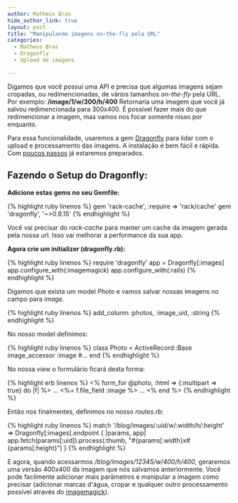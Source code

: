 ```yaml
---
author: Matheus Bras
hide_author_link: true
layout: post
title: "Manipulando imagens on-the-fly pela URL"
categories:
  - Matheus Bras
  - Dragonfly
  - Upload de imagens

---
```


Digamos que você possui uma API e precisa que algumas imagens sejam cropadas, ou redimencionadas, de vários tamanhos *on-the-fly* pela URL. Por exemplo: **/image/1/w/300/h/400** Retornaria uma imagem que você já salvou redimencionada para 300x400. É possível fazer mais do que redimencionar a imagem, mas vamos nos focar somente nisso por enquanto.

<!--more-->

Para essa funcionalidade, usaremos a gem [Dragonfly][1] para lidar com o upload e processamento das imagens. A instalação é bem fácil e rápida. Com [poucos passos][2] já estaremos preparados.

## Fazendo o Setup do Dragonfly:

**Adicione estas gems no seu Gemfile:**

{% highlight ruby linenos %}
  gem 'rack-cache', :require => 'rack/cache'
  gem 'dragonfly', '~>0.9.15'
{% endhighlight %}

Você vai precisar do *rack-cache* para manter um cache da imagem gerada pela nossa url. Isso vai melhorar a performance da sua app.

**Agora crie um initializer (dragonfly.rb):**

{% highlight ruby linenos %}
  require 'dragonfly'
  app = Dragonfly[:images]
  app.configure_with(:imagemagick)
  app.configure_with(:rails)
{% endhighlight %}

Digamos que exista um model *Photo* e vamos salvar nossas imagens no campo para *image*.

{% highlight ruby linenos %}
  add_column :photos, :image_uid,  :string
{% endhighlight %}

No nosso model definimos:

{% highlight ruby linenos %}
class Photo < ActiveRecord::Base
    image_accessor :image
    #…
end
{% endhighlight %}

No nossa view o formulário ficará desta forma:

{% highlight erb linenos %}
<% form_for @photo, :html => {:multipart => true} do |f| %>
    ...
    <%= f.file_field :image %>
    ...
<% end %>
{% endhighlight %}

Então nos finalmentes, definimos no nosso *routes.rb*:

{% highlight ruby linenos %}
match '/blog/images/:uid/w/:width/h/:height' => Dragonfly[:images].endpoint { |params, app|
    app.fetch(params[:uid]).process(:thumb, "#{params[:width}x#{params[:height}")
}
{% endhighlight %}

E agora, quando acessarmos */blog/images/12345/w/400/h/400*, geraremos uma versão 400x400 da imagem que nós salvamos anteriormente. Você pode facilmente adicionar mais parâmetros e manipular a imagem como precisar (adicionar marcas d'água, cropar e qualquer outro processamento possível através do [imagemagick][3]).

[1]: https://github.com/markevans/dragonfly
[2]: https://github.com/markevans/dragonfly#for-the-lazy-rails-user
[3]: http://www.imagemagick.org/script/index.php

